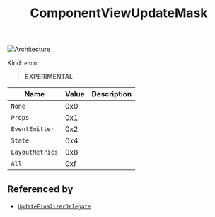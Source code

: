 ﻿---
id: ComponentViewUpdateMask
title: ComponentViewUpdateMask
---

![Architecture](https://img.shields.io/badge/architecture-new_only-blue)

Kind: `enum`

> **EXPERIMENTAL**

| Name |  Value | Description |
|--|--|--|
|`None` | 0x0  |  |
|`Props` | 0x1  |  |
|`EventEmitter` | 0x2  |  |
|`State` | 0x4  |  |
|`LayoutMetrics` | 0x8  |  |
|`All` | 0xf  |  |

## Referenced by
- [`UpdateFinalizerDelegate`](UpdateFinalizerDelegate)

